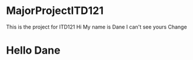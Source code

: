 # MajorProjectITD121
This is the project for ITD121 
Hi My name is Dane
I can't see yours
Change
# Hello Dane